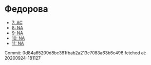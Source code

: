 # Федорова
- [7: AC](7.md)
- [8: NA](8.md)
- [9: NA](9.md)
- [10: NA](10.md)
- [11: NA](11.md)

Commit: 0d84a65209d8bc381fbab2a213c7083a63b6c498
 fetched at: 20200924-181127
